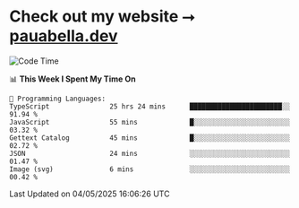 # Check out my website ⭢ [pauabella.dev](https://pauabella.dev)

<!--START_SECTION:waka-->
![Code Time](http://img.shields.io/badge/Code%20Time-4%2C388%20hrs%2044%20mins-blue)

📊 **This Week I Spent My Time On** 

```text
💬 Programming Languages: 
TypeScript               25 hrs 24 mins      ███████████████████████░░   91.94 % 
JavaScript               55 mins             █░░░░░░░░░░░░░░░░░░░░░░░░   03.32 % 
Gettext Catalog          45 mins             █░░░░░░░░░░░░░░░░░░░░░░░░   02.72 % 
JSON                     24 mins             ░░░░░░░░░░░░░░░░░░░░░░░░░   01.47 % 
Image (svg)              6 mins              ░░░░░░░░░░░░░░░░░░░░░░░░░   00.42 % 
```


 Last Updated on 04/05/2025 16:06:26 UTC
<!--END_SECTION:waka-->
